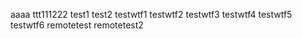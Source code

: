 aaaa
ttt111222
test1
test2
testwtf1
testwtf2
testwtf3
testwtf4
testwtf5
testwtf6
remotetest
remotetest2
